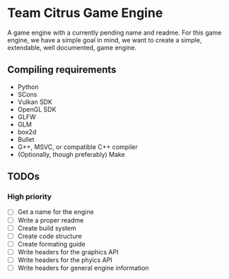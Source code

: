 # Team Citrus Game Engine

A game engine with a currently pending name and readme.
For this game engine, we have a simple goal in mind, we want to create a simple, extendable, well documented, game engine.

## Compiling requirements

- Python
- SCons
- Vulkan SDK
- OpenGL SDK
- GLFW
- GLM
- box2d
- Bullet
- G++, MSVC, or compatible C++ compiler
- (Optionally, though preferably) Make

## TODOs

### High priority

- [ ] Get a name for the engine
- [ ] Write a proper readme
- [ ] Create build system
- [ ] Create code structure
- [ ] Create formating guide
- [ ] Write headers for the graphics API
- [ ] Write headers for the phyics API
- [ ] Write headers for general engine information
